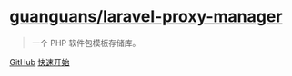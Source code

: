 # [guanguans/laravel-proxy-manager](https://github.com/guanguans/laravel-proxy-manager)

> 一个 PHP 软件包模板存储库。

[GitHub](https://github.com/guanguans/laravel-proxy-manager)
[快速开始](/README)
